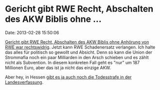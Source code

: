 Gericht gibt RWE Recht, Abschalten des AKW Biblis ohne \...
===========================================================

Date: 2013-02-28 15:50:06

[Gericht gibt RWE Recht, Abschalten des AKW Biblis ohne Anhörung von RWE
war
rechtswidrig](http://www.fr-online.de/rhein-main/scheiss-seo-immer,1472796,21960958.html).
Jetzt kann RWE Schadenersatz verlangen. Ich halte das alles für
politisch so gewollt und Absicht. Denn so kann die Union der Strommafia
noch ein paar Milliarden in den Arsch schieben und es zählt nicht als
Subvention. In diesem konkreten Fall geht es \"nur\" um 187 Millionen
Euro, aber das ist ja nicht das einzige AKW.

Aber hey, in Hessen [gibt es ja auch noch die Todesstrafe in der
Landesverfassung](http://www.fr-online.de/darmstadt/todesstrafe-in-hessen-laeuten-gegen-die-todesstrafe,1472858,20971234.html).
